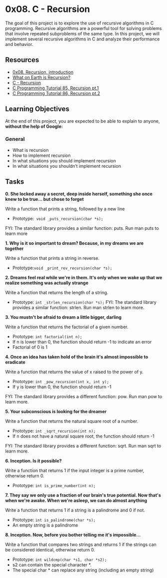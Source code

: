 # 0x08. C - Recursion #

The goal of this project is to explore the use of recursive algorithms in C programming. Recursive algorithms are a powerful tool for solving problems that involve repeated subproblems of the same type. In this project, we will implement several recursive algorithms in C and analyze their performance and behavior.

## Resources ##
- [0x08. Recursion, introduction](https://intranet.alxswe.com/rltoken/dzZB83Hm3lO7dScjhebAxw)
- [What on Earth is Recursion?](https://intranet.alxswe.com/rltoken/xYjKl3024oN58Bi_621_vQ)
- [C - Recursion](https://intranet.alxswe.com/rltoken/u4ojc5CZpf4qiuQvmXCiOA)
- [C Programming Tutorial 85, Recursion pt.1](https://intranet.alxswe.com/rltoken/Wv-wffgpXelN9ZTrbmiOyA)
- [C Programming Tutorial 86, Recursion pt.2](https://intranet.alxswe.com/rltoken/7GVdI-KT-M1vOIzwEjSahQ)

## Learning Objectives ##
At the end of this project, you are expected to be able to explain to anyone, **without the help of Google:**

### General ###
- What is recursion
- How to implement recursion
- In what situations you should implement recursion
- In what situations you shouldn’t implement recursion

## Tasks ##

**0. She locked away a secret, deep inside herself, something she once knew to be true... but chose to forget**

Write a function that prints a string, followed by a new line
- Prototype:` void _puts_recursion(char *s);`

FYI: The standard library provides a similar function: puts. Run man puts to learn more

**1. Why is it so important to dream? Because, in my dreams we are together**

 Write a function that prints a string in reverse.
- Prototype:`void _print_rev_recursion(char *s);`

**2. Dreams feel real while we're in them. It's only when we wake up that we realize something was actually strange**

 Write a function that returns the length of a string.
- Prototype: `int _strlen_recursion(char *s);`
FYI: The standard library provides a similar function: strlen. Run man strlen to learn more.

**3. You mustn't be afraid to dream a little bigger, darling**

Write a function that returns the factorial of a given number.

- Prototype: `int factorial(int n);`
- If n is lower than 0, the function should return -1 to indicate an error
- Factorial of 0 is 1

**4. Once an idea has taken hold of the brain it's almost impossible to eradicate**

Write a function that returns the value of x raised to the power of y.
- Prototype: `int _pow_recursion(int x, int y);`
- If y is lower than 0, the function should return -1

FYI: The standard library provides a different function: pow. Run man pow to learn more.

**5. Your subconscious is looking for the dreamer**

Write a function that returns the natural square root of a number.

- Prototype: `int _sqrt_recursion(int n);`
- If n does not have a natural square root, the function should return -1

FYI: The standard library provides a different function: sqrt. Run man sqrt to learn more.

**6. Inception. Is it possible?**

Write a function that returns 1 if the input integer is a prime number, otherwise return 0.

- Prototype: `int is_prime_number(int n);`

**7. They say we only use a fraction of our brain's true potential. Now that's when we're awake. When we're asleep, we can do almost anything**

Write a function that returns 1 if a string is a palindrome and 0 if not.

- Prototype: `int is_palindrome(char *s);`
- An empty string is a palindrome

**8. Inception. Now, before you bother telling me it's impossible...**

Write a function that compares two strings and returns 1 if the strings can be considered identical, otherwise return 0.

- Prototype: `int wildcmp(char *s1, char *s2);`
- s2 can contain the special character *.
- The special char * can replace any string (including an empty string)
